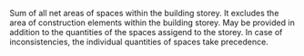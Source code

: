 ﻿Sum of all net areas of spaces within the building storey. It excludes the area of construction elements within the building storey. May be provided in addition to the quantities of the spaces assigend to the storey. In case of inconsistencies, the individual quantities of spaces take precedence.
